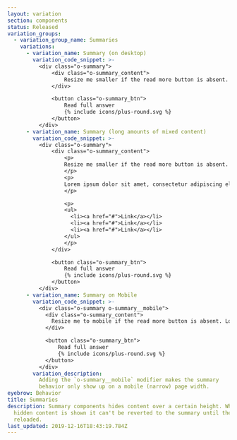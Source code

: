 ```yaml
---
layout: variation
section: components
status: Released
variation_groups:
  - variation_group_name: Summaries
    variations:
      - variation_name: Summary (on desktop)
        variation_code_snippet: >-
          <div class="o-summary">
              <div class="o-summary_content">
                  Resize me smaller if the read more button is absent. Lorem ipsum dolor sit amet, consectetur adipiscing elit, sed do eiusmod tempor incididunt ut labore et dolore magna aliqua. Ut enim ad minim veniam, quis nostrud exercitation ullamco laboris nisi ut aliquip ex ea commodo consequat. <a href="#">Duis</a>.
              </div>

              <button class="o-summary_btn">
                  Read full answer
                  {% include icons/plus-round.svg %}
              </button>
          </div>
      - variation_name: Summary (long amounts of mixed content)
        variation_code_snippet: >-
          <div class="o-summary">
              <div class="o-summary_content">
                  <p>
                  Resize me smaller if the read more button is absent. Lorem ipsum dolor sit amet, consectetur adipiscing elit, sed do eiusmod tempor incididunt ut labore et dolore magna aliqua. Ut enim ad minim veniam, quis nostrud exercitation ullamco laboris nisi ut aliquip ex ea commodo consequat. <a href="#">Duis</a> aute irure dolor in reprehenderit in voluptate velit esse cillum dolore eu fugiat nulla pariatur.
                  </p>
                  <p>
                  Lorem ipsum dolor sit amet, consectetur adipiscing elit, sed do eiusmod tempor incididunt ut labore et dolore magna aliqua. Ut enim ad minim veniam, quis nostrud exercitation ullamco laboris nisi ut aliquip ex ea commodo consequat. <a href="#">Duis</a> aute irure dolor in reprehenderit in voluptate velit esse cillum dolore eu fugiat nulla pariatur.
                  </p>

                  <p>
                  <ul>
                    <li><a href="#">Link</a></li>
                    <li><a href="#">Link</a></li>
                    <li><a href="#">Link</a></li>
                  </ul>
                  </p>
              </div>

              <button class="o-summary_btn">
                  Read full answer
                  {% include icons/plus-round.svg %}
              </button>
          </div>
      - variation_name: Summary on Mobile
        variation_code_snippet: >-
          <div class="o-summary o-summary__mobile">
            <div class="o-summary_content">
              Resize me to mobile if the read more button is absent. Lorem ipsum dolor sit amet, consectetur adipiscing elit, sed do eiusmod tempor incididunt ut labore et dolore magna aliqua. Ut enim ad minim veniam, quis nostrud exercitation ullamco laboris nisi ut aliquip ex ea commodo consequat. Duis aute irure dolor in reprehenderit in voluptate velit esse cillum dolore eu fugiat nulla pariatur. Excepteur sint occaecat cupidatat non proident, sunt in culpa qui officia deserunt mollit anim id est laborum.
            </div>

            <button class="o-summary_btn">
                Read full answer
                {% include icons/plus-round.svg %}
            </button>
          </div>
        variation_description:
          Adding the `o-summary__mobile` modifier makes the summary
          behavior only show up on a mobile (narrow) page width.
eyebrow: Behavior
title: Summaries
description: Summary components hides content over a certain height. When the
  hidden content is shown it can't be reverted to the summary until the page is
  reloaded.
last_updated: 2019-12-16T18:43:19.784Z
---
```

